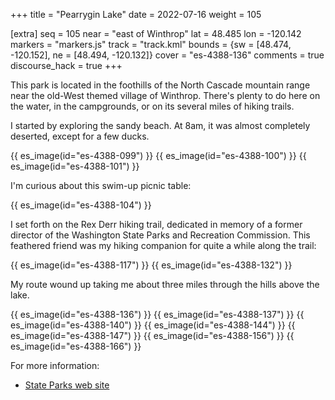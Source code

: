 +++
title = "Pearrygin Lake"
date = 2022-07-16
weight = 105

[extra]
seq = 105
near = "east of Winthrop"
lat = 48.485
lon = -120.142
markers = "markers.js"
track = "track.kml"
bounds = {sw = [48.474, -120.152], ne = [48.494, -120.132]}
cover = "es-4388-136"
comments = true
discourse_hack = true
+++

This park is located in the foothills of the North Cascade mountain range near the old-West themed village of Winthrop. There's plenty to do here on the water, in the campgrounds, or on its several miles of hiking trails.

<!-- more -->

I started by exploring the sandy beach. At 8am, it was almost completely deserted, except for a few ducks.

{{ es_image(id="es-4388-099") }}
{{ es_image(id="es-4388-100") }}
{{ es_image(id="es-4388-101") }}

I'm curious about this swim-up picnic table:

{{ es_image(id="es-4388-104") }}

I set forth on the Rex Derr hiking trail, dedicated in memory of a former director of the Washington State Parks and Recreation Commission. This feathered friend was my hiking companion for quite a while along the trail:

{{ es_image(id="es-4388-117") }}
{{ es_image(id="es-4388-132") }}

My route wound up taking me about three miles through the hills above the lake.

{{ es_image(id="es-4388-136") }}
{{ es_image(id="es-4388-137") }}
{{ es_image(id="es-4388-140") }}
{{ es_image(id="es-4388-144") }}
{{ es_image(id="es-4388-147") }}
{{ es_image(id="es-4388-156") }}
{{ es_image(id="es-4388-166") }}

For more information:

* [State Parks web site](https://www.parks.wa.gov/563/Pearrygin-Lake)
